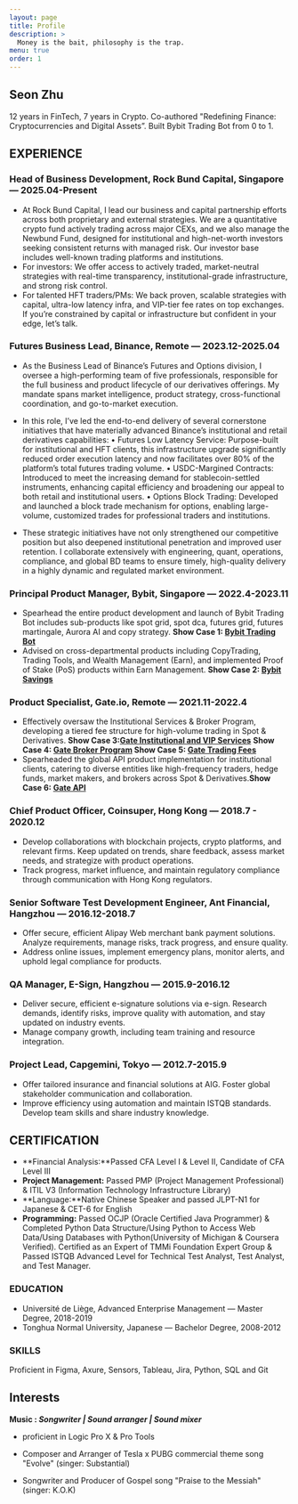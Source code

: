 ```yaml
---
layout: page
title: Profile
description: >
  Money is the bait, philosophy is the trap.
menu: true
order: 1
---
```


## Seon Zhu 

12 years in FinTech, 7 years in Crypto. Co-authored "Redefining Finance: Cryptocurrencies and Digital Assets”. Built Bybit Trading Bot from 0 to 1.

## **EXPERIENCE**

### **Head of Business Development, Rock Bund Capital, Singapore — 2025.04-Present**

- At Rock Bund Capital, I lead our business and capital partnership efforts across both proprietary and external strategies. We are a quantitative crypto fund actively trading across major CEXs, and we also manage the Newbund Fund, designed for institutional and high-net-worth investors seeking consistent returns with managed risk. Our investor base includes well-known trading platforms and institutions.
- For investors: We offer access to actively traded, market-neutral strategies with real-time transparency, institutional-grade infrastructure, and strong risk control.
- For talented HFT traders/PMs: We back proven, scalable strategies with capital, ultra-low latency infra, and VIP-tier fee rates on top exchanges. If you’re constrained by capital or infrastructure but confident in your edge, let’s talk.

### **Futures Business Lead, Binance, Remote — 2023.12-2025.04**

- As the Business Lead of Binance’s Futures and Options division, I oversee a high-performing team of five professionals, responsible for the full business and product lifecycle of our derivatives offerings. My mandate spans market intelligence, product strategy, cross-functional coordination, and go-to-market execution.

- In this role, I’ve led the end-to-end delivery of several cornerstone initiatives that have materially advanced Binance’s institutional and retail derivatives capabilities:
 • Futures Low Latency Service: Purpose-built for institutional and HFT clients, this infrastructure upgrade significantly reduced order execution latency and now facilitates over 80% of the platform’s total futures trading volume.
 • USDC-Margined Contracts: Introduced to meet the increasing demand for stablecoin-settled instruments, enhancing capital efficiency and broadening our appeal to both retail and institutional users.
 • Options Block Trading: Developed and launched a block trade mechanism for options, enabling large-volume, customized trades for professional traders and institutions.

- These strategic initiatives have not only strengthened our competitive position but also deepened institutional penetration and improved user retention. I collaborate extensively with engineering, quant, operations, compliance, and global BD teams to ensure timely, high-quality delivery in a highly dynamic and regulated market environment.

### **Principal Product Manager, Bybit, Singapore — 2022.4-2023.11**

- Spearhead the entire product development and launch of Bybit Trading Bot includes sub-products like spot grid, spot dca, futures grid, futures martingale, Aurora AI and copy strategy. **Show Case 1: [Bybit Trading Bot](https://www.bybit.com/en-US/tradingbot)**
- Advised on cross-departmental products including CopyTrading, Trading Tools, and Wealth Management (Earn), and implemented Proof of Stake (PoS) products within Earn Management. **Show Case 2: [Bybit Savings](https://www.bybit.com/en-US/earn/savings)**

### **Product Specialist, Gate.io, Remote — 2021.11-2022.4**

- Effectively oversaw the Institutional Services & Broker Program, developing a tiered fee structure for high-volume trading in Spot & Derivatives. **Show Case 3:[Gate Institutional and VIP Services](https://www.gate.io/institution)** **Show Case 4: [Gate Broker Program](https://www.gate.io/zh/broker_program) Show Case 5: [Gate Trading Fees](https://www.gate.io/zh/fee)**
- Spearheaded the global API product implementation for institutional clients, catering to diverse entities like high-frequency traders, hedge funds, market makers, and brokers across Spot & Derivatives.**Show Case 6: [Gate API](https://www.gate.io/gate-api)**

### **Chief Product Officer, Coinsuper, Hong Kong — 2018.7 - 2020.12**

- Develop collaborations with blockchain projects, crypto platforms, and relevant firms. Keep updated on trends, share feedback, assess market needs, and strategize with product operations.
- Track progress, market influence, and maintain regulatory compliance through communication with Hong Kong regulators.

### **Senior Software Test Development Engineer, Ant Financial, Hangzhou — 2016.12-2018.7**

- Offer secure, efficient Alipay Web merchant bank payment solutions. Analyze requirements, manage risks, track progress, and ensure quality.
- Address online issues, implement emergency plans, monitor alerts, and uphold legal compliance for products.

### **QA Manager, E-Sign, Hangzhou — 2015.9-2016.12**

- Deliver secure, efficient e-signature solutions via e-sign. Research demands, identify risks, improve quality with automation, and stay updated on industry events.
- Manage company growth, including team training and resource integration.

### **Project Lead, Capgemini, Tokyo — 2012.7-2015.9**

- Offer tailored insurance and financial solutions at AIG. Foster global stakeholder communication and collaboration.
- Improve efficiency using automation and maintain ISTQB standards. Develop team skills and share industry knowledge.

## CERTIFICATION

- **Financial Analysis:**Passed CFA Level I & Level II, Candidate of CFA Level III
- **Project Management:** Passed PMP (Project Management Professional) & ITIL V3 (Information Technology Infrastructure Library)
- **Language:**Native Chinese Speaker and passed JLPT-N1 for Japanese & CET-6 for English
- **Programming:** Passed OCJP (Oracle Certified Java Programmer) & Completed Python Data Structure/Using Python to Access Web Data/Using Databases with Python(University of Michigan & Coursera Verified). Certified as an Expert of TMMi Foundation Expert Group & Passed ISTQB Advanced Level for Technical Test Analyst, Test Analyst, and Test Manager.

### **EDUCATION**

- Université de Liège, Advanced Enterprise Management — Master Degree, 2018-2019
- Tonghua Normal University, Japanese — Bachelor Degree, 2008-2012

### **SKILLS**

Proficient in Figma, Axure, Sensors, Tableau, Jira, Python, SQL and Git

## Interests
**Music : _Songwriter | Sound arranger | Sound mixer_**

* proficient in Logic Pro X & Pro Tools 

* Composer and Arranger of Tesla x PUBG commercial theme song "Evolve" (singer: Substantial)

* Songwriter and Producer of Gospel song "Praise to the Messiah" (singer: K.O.K)
